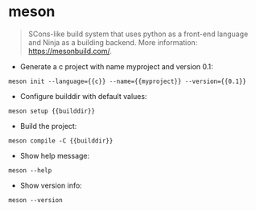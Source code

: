 # meson

> SCons-like build system that uses python as a front-end language and Ninja as a building backend.
> More information: <https://mesonbuild.com/>.

- Generate a c project with name myproject and version 0.1:

`meson init --language={{c}} --name={{myproject}} --version={{0.1}}`

- Configure builddir with default values:

`meson setup {{builddir}}`

- Build the project:

`meson compile -C {{builddir}}`

- Show help message:

`meson --help`

- Show version info:

`meson --version`
